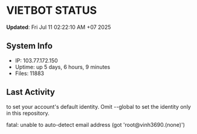 # VIETBOT STATUS
**Updated**: Fri Jul 11 02:22:10 AM +07 2025

## System Info
- IP: 103.77.172.150
- Uptime: up 5 days, 6 hours, 9 minutes
- Files: 11883

## Last Activity

to set your account's default identity.
Omit --global to set the identity only in this repository.

fatal: unable to auto-detect email address (got 'root@vinh3690.(none)')
